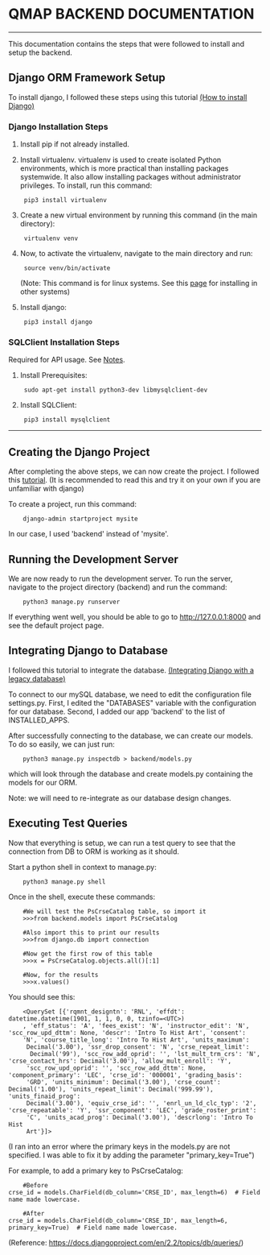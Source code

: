 # QMAP BACKEND DOCUMENTATION
<hr>

This documentation contains the steps that were followed to install and setup the backend. 

## Django ORM Framework Setup  

To install django, I followed these steps using this tutorial [(How to install Django)](https://docs.djangoproject.com/en/2.2/topics/install)

### Django Installation Steps

1. Install pip if not already installed. 

2. Install virtualenv. virtualenv is used to create isolated Python environments, which is more practical than installing packages systemwide. It also allow installing packages without administrator privileges. To install, run this command:

        pip3 install virtualenv

3. Create a new virtual environment by running this command (in the main directory):

        virtualenv venv

4. Now, to activate the virtualenv, navigate to the main directory and run:

        source venv/bin/activate

   (Note: This command is for linux systems. See this [page](https://virtualenv.pypa.io/en/latest/userguide/#usage) for installing in other systems)

5. Install django:

        pip3 install django


### SQLClient Installation Steps

Required for API usage. See [Notes](https://docs.djangoproject.com/en/2.2/ref/databases/#mysql-notes).

1. Install Prerequisites:

        sudo apt-get install python3-dev libmysqlclient-dev

2. Install SQLClient:

        pip3 install mysqlclient

<hr>

## Creating the Django Project

After completing the above steps, we can now create the project. I followed this [tutorial](https://www.django-rest-framework.org/tutorial/quickstart/). (It is recommended to read this and try it on your own if you are unfamiliar with django)


To create a project, run this command:

        django-admin startproject mysite

In our case, I used 'backend' instead of 'mysite'.

## Running the Development Server

We are now ready to run the development server. To run the server, navigate to the project directory (backend) and run the command:

        python3 manage.py runserver

If everything went well, you should be able to go to http://127.0.0.1:8000 and see the default project page.

## Integrating Django to Database

I followed this tutorial to integrate the database. [(Integrating Django with a legacy database)](https://docs.djangoproject.com/en/2.2/howto/legacy-databases/)

To connect to our mySQL database, we need to edit the configuration file  settings.py. First, I edited the "DATABASES" variable with the configuration for our database. Second, I added our app 'backend' to the list of INSTALLED_APPS.       

After successfully connecting to the database, we can create our models. To do so easily, we can just run:

        python3 manage.py inspectdb > backend/models.py

which will look through the database and create models.py containing the models for our ORM.

Note: we will need to re-integrate as our database design changes.

## Executing Test Queries

Now that everything is setup, we can run a test query to see that the connection from DB to ORM is working as it should.

Start a python shell in context to manage.py:

        python3 manage.py shell

Once in the shell, execute these commands:

        #We will test the PsCrseCatalog table, so import it
        >>>from backend.models import PsCrseCatalog

        #Also import this to print our results
        >>>from django.db import connection

        #Now get the first row of this table
        >>>x = PsCrseCatalog.objects.all()[:1]

        #Now, for the results
        >>>x.values()

You should see this:

        <QuerySet [{'rqmnt_designtn': 'RNL', 'effdt': datetime.datetime(1901, 1, 1, 0, 0, tzinfo=<UTC>)
        , 'eff_status': 'A', 'fees_exist': 'N', 'instructor_edit': 'N', 'scc_row_upd_dttm': None, 'descr': 'Intro To Hist Art', 'consent': 
        'N', 'course_title_long': 'Intro To Hist Art', 'units_maximum':
         Decimal('3.00'), 'ssr_drop_consent': 'N', 'crse_repeat_limit':
          Decimal('99'), 'scc_row_add_oprid': '', 'lst_mult_trm_crs': 'N', 'crse_contact_hrs': Decimal('3.00'), 'allow_mult_enroll': 'Y', 
         'scc_row_upd_oprid': '', 'scc_row_add_dttm': None, 'component_primary': 'LEC', 'crse_id': '000001', 'grading_basis': 
         'GRD', 'units_minimum': Decimal('3.00'), 'crse_count': Decimal('1.00'), 'units_repeat_limit': Decimal('999.99'), 'units_finaid_prog': 
         Decimal('3.00'), 'equiv_crse_id': '', 'enrl_un_ld_clc_typ': '2', 'crse_repeatable': 'Y', 'ssr_component': 'LEC', 'grade_roster_print': 
         'C', 'units_acad_prog': Decimal('3.00'), 'descrlong': 'Intro To Hist 
         Art'}]>

(I ran into an error where the primary keys in the models.py are not specified.
I was able to fix it by adding the parameter "primary_key=True")

For example, to add a primary key to PsCrseCatalog:

        #Before
    crse_id = models.CharField(db_column='CRSE_ID', max_length=6)  # Field name made lowercase.

        #After
    crse_id = models.CharField(db_column='CRSE_ID', max_length=6, primary_key=True)  # Field name made lowercase.

(Reference: https://docs.djangoproject.com/en/2.2/topics/db/queries/)

 



